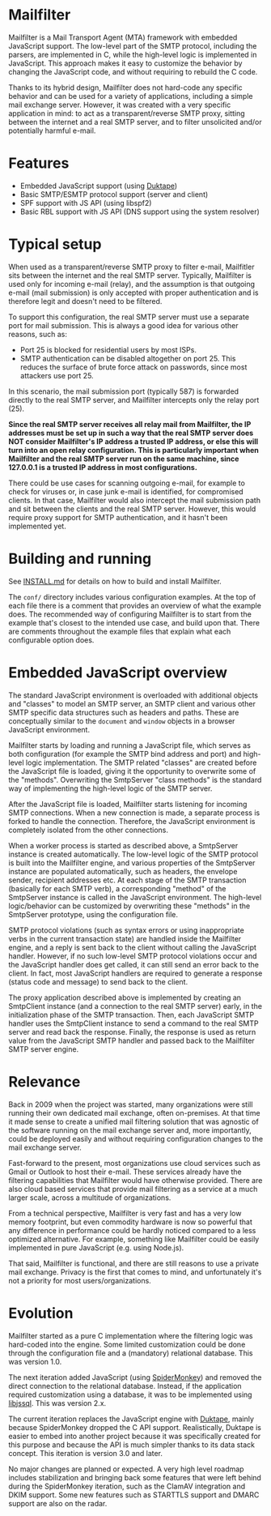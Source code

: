 Mailfilter
==========

Mailfilter is a Mail Transport Agent (MTA) framework with embedded JavaScript
support. The low-level part of the SMTP protocol, including the parsers, are
implemented in C, while the high-level logic is implemented in JavaScript. This
approach makes it easy to customize the behavior by changing the JavaScript
code, and without requiring to rebuild the C code.

Thanks to its hybrid design, Mailfilter does not hard-code any specific behavior
and can be used for a variety of applications, including a simple mail exchange
server. However, it was created with a very specific application in mind: to act
as a transparent/reverse SMTP proxy, sitting between the internet and a real SMTP
server, and to filter unsolicited and/or potentially harmful e-mail.

# Features

* Embedded JavaScript support (using [Duktape](http://duktape.org/))
* Basic SMTP/ESMTP protocol support (server and client)
* SPF support with JS API (using libspf2)
* Basic RBL support with JS API (DNS support using the system resolver)

# Typical setup

When used as a transparent/reverse SMTP proxy to filter e-mail, Mailfitler sits
between the internet and the real SMTP server. Typically, Mailfilter is used
only for incoming e-mail (relay), and the assumption is that outgoing e-mail
(mail submission) is only accepted with proper authentication and is therefore
legit and doesn't need to be filtered.

To support this configuration, the real SMTP server must use a separate port for
mail submission. This is always a good idea for various other reasons, such as:
* Port 25 is blocked for residential users by most ISPs.
* SMTP authentication can be disabled altogether on port 25. This reduces the
  surface of brute force attack on passwords, since most attackers use port 25.

In this scenario, the mail submission port (typically 587) is forwarded directly
to the real SMTP server, and Mailfilter intercepts only the relay port (25).

<b>Since the real SMTP server receives all relay mail from Mailfilter, the IP
addresses must be set up in such a way that the real SMTP server does NOT
consider Mailfilter's IP address a trusted IP address, or else this will turn
into an open relay configuration. This is particularly important when Mailfilter
and the real SMTP server run on the same machine, since 127.0.0.1 is a trusted
IP address in most configurations.</b>

There could be use cases for scanning outgoing e-mail, for example to check for
viruses or, in case junk e-mail is identified, for compromised clients. In that
case, Mailfilter would also intercept the mail submission path and sit between
the clients and the real SMTP server. However, this would require proxy support
for SMTP authentication, and it hasn't been implemented yet.

# Building and running

See [INSTALL.md](docs/INSTALL.md) for details on how to build and install
Mailfilter.

The `conf/` directory includes various configuration examples. At the top of
each file there is a comment that provides an overview of what the example
does. The recommended way of configuring Mailfilter is to start from the
example that's closest to the intended use case, and build upon that. There
are comments throughout the example files that explain what each configurable
option does.

# Embedded JavaScript overview

The standard JavaScript environment is overloaded with additional objects and
"classes" to model an SMTP server, an SMTP client and various other SMTP
specific data structures such as headers and paths. These are conceptually
similar to the `document` and `window` objects in a browser JavaScript
environment.

Mailfilter starts by loading and running a JavaScript file, which serves as both
configuration (for example the SMTP bind address and port) and high-level logic
implementation. The SMTP related "classes" are created before the JavaScript
file is loaded, giving it the opportunity to overwrite some of the "methods".
Overwriting the SmtpServer "class methods" is the standard way of implementing
the high-level logic of the SMTP server.

After the JavaScript file is loaded, Mailfilter starts listening for incoming
SMTP connections. When a new connection is made, a separate process is forked to
handle the connection. Therefore, the JavaScript environment is completely
isolated from the other connections.

When a worker process is started as described above, a SmtpServer instance is
created automatically. The low-level logic of the SMTP protocol is built into
the Mailfilter engine, and various properties of the SmtpServer instance are
populated automatically, such as headers, the envelope sender, recipient
addresses etc. At each stage of the SMTP transaction (basically for each SMTP
verb), a corresponding "method" of the SmtpServer instance is called in the
JavaScript environment. The high-level logic/behavior can be customized by
overwriting these "methods" in the SmtpServer prototype, using the configuration
file.

SMTP protocol violations (such as syntax errors or using inappropriate verbs in
the current transaction state) are handled inside the Mailfilter engine, and a
reply is sent back to the client without calling the JavaScript handler.
However, if no such low-level SMTP protocol violations occur and the JavaScript
handler does get called, it can still send an error back to the client. In fact,
most JavaScript handlers are required to generate a response (status code and
message) to send back to the client.

The proxy application described above is implemented by creating an SmtpClient
instance (and a connection to the real SMTP server) early, in the initialization
phase of the SMTP transaction. Then, each JavaScript SMTP handler uses the
SmtpClient instance to send a command to the real SMTP server and read back the
response. Finally, the response is used as return value from the JavaScript SMTP
handler and passed back to the Mailfilter SMTP server engine.

# Relevance

Back in 2009 when the project was started, many organizations were still running
their own dedicated mail exchange, often on-premises. At that time it made sense
to create a unified mail filtering solution that was agnostic of the software
running on the mail exchange server and, more importantly, could be deployed
easily and without requiring configuration changes to the mail exchange server.

Fast-forward to the present, most organizations use cloud services such as Gmail
or Outlook to host their e-mail. These services already have the filtering
capabilities that Mailfilter would have otherwise provided. There are also cloud
based services that provide mail filtering as a service at a much larger scale,
across a multitude of organizations.

From a technical perspective, Mailfilter is very fast and has a very low memory
footprint, but even commodity hardware is now so powerful that any difference in
performance could be hardly noticed compared to a less optimized alternative.
For example, something like Mailfilter could be easily implemented in pure
JavaScript (e.g. using Node.js).

That said, Mailfilter is functional, and there are still reasons to use a
private mail exchange. Privacy is the first that comes to mind, and
unfortunately it's not a priority for most users/organizations.

# Evolution

Mailfilter started as a pure C implementation where the filtering logic was
hard-coded into the engine. Some limited customization could be done through the
configuration file and a (mandatory) relational database. This was version 1.0.

The next iteration added JavaScript (using [SpiderMonkey](https://spidermonkey.dev/))
and removed the direct connection to the relational database. Instead, if the
application required customization using a database, it was to be implemented
using [libjssql](https://github.com/mindbit/libjssql). This was version 2.x.

The current iteration replaces the JavaScript engine with [Duktape](http://duktape.org/),
mainly because SpiderMonkey dropped the C API support. Realistically, Duktape is
easier to embed into another project because it was specifically created for
this purpose and because the API is much simpler thanks to its data stack
concept. This iteration is version 3.0 and later.

No major changes are planned or expected. A very high level roadmap includes
stabilization and bringing back some features that were left behind during the
SpiderMonkey iteration, such as the ClamAV integration and DKIM support. Some
new features such as STARTTLS support and DMARC support are also on the radar.

